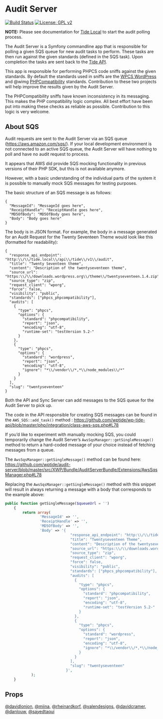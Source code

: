 # Audit Server

[![Build Status](https://travis-ci.org/wptide/audit-server.svg?branch=master)](https://travis-ci.org/wptide/audit-server) [![License: GPL v2](https://img.shields.io/badge/License-GPL%20v2-blue.svg)](https://www.gnu.org/licenses/old-licenses/gpl-2.0.en.html)

**NOTE:** Please see documentation for [Tide Local](https://github.com/wptide/tide-local) to start the audit polling process.

The Audit Server is a Symfony commandline app that is responsible for polling a given SQS queue for new audit tasks to perform. These tasks are then run against the given standards (defined in the SQS task). Upon completion the tasks are sent back to the [Tide API](https://github.com/wptide/api).

This app is responsible for performing PHPCS code sniffs against the given standards. By default the standards used in sniffs are the [WPCS WordPress](https://github.com/WordPress-Coding-Standards/WordPress-Coding-Standards/tree/develop/WordPress) and @wimg [PHPCompatibility](https://github.com/wimg/PHPCompatibility) standards. Contribution to these two projects will help improve the results given by the Audit Server.

The PHPCompatibility sniffs have known inconsistency in its messaging. This makes the PHP compatibility logic complex. All best effort have been put into making these checks as reliable as possible. Contribution to this logic is very welcome.     

## About SQS

Audit requests are sent to the Audit Server via an SQS queue (https://aws.amazon.com/sqs/). If your local development environment is not connected to an active SQS queue, the Audit Server will have nothing to poll and have no audit request to process.

It appears that AWS did provide SQS mocking functionality in previous versions of their PHP SDK, but this is not available anymore.

However, with a basic understanding of the individual parts of the system it is possible to manually mock SQS messages for testing purposes.

The basic structure of an SQS message is as follows:

```
{
  "MessageId": "MessageId goes here",
  "ReceiptHandle": "ReceiptHandle goes here",
  "MD5OfBody": "MD5OfBody goes here",
  "Body": "Body goes here"
}
```

The body is in JSON format. For example, the body in a message generated for an Audit Request for the Twenty Seventeen Theme would look like this (formatted for readability):

```
{
  "response_api_endpoint": "http:\\/\\/tide.local\\/api\\/tide\\/v1\\/audit",
  "title": "Twenty Seventeen theme",
  "content": "Description of the twentyseventeen theme",
  "source_url": "https:\\/\\/downloads.wordpress.org\\/theme\\/twentyseventeen.1.4.zip",
  "source_type": "zip",
  "request_client": "wporg",
  "force": false,
  "visibility": "public",
  "standards": ["phpcs_phpcompatibility"],
  "audits": [
    {
      "type": "phpcs",
      "options": {
        "standard": "phpcompatibility",
        "report": "json",
        "encoding": "utf-8",
        "runtime-set": "testVersion 5.2-"
      }
    },
    {
      "type": "phpcs",
      "options": {
        "standard": "wordpress",
        "report": "json",
        "encoding": "utf-8",
        "ignore": "*\\/vendor\\/*,*\\/node_modules\\/*"
      }
    }
  ],
  "slug": "twentyseventeen"
}
```

Both the API and Sync Server can add messages to the SQS queue for the Audit Server to pick up.

The code in the API responsible for creating SQS messages can be found in the `AWS_SQS::add_task()` method : https://github.com/wptide/wp-tide-api/blob/master/php/integration/class-aws-sqs.php#L78

If you’d like to experiment with manually mocking SQS, you could temporarily change the Audit Server’s `AwsSqsManager::getSingleMessage()` method to return a hard-coded message of your choice instead of fetching messages from a queue.

The `AwsSqsManager::getSingleMessage()` method can be found here: https://github.com/wptide/audit-server/blob/master/src/XWP/Bundle/AuditServerBundle/Extensions/AwsSqsManager.php#L78

Replacing the `AwsSqsManager::getSingleMessage()` method with this snippet will result in always returning a message with a body that corresponds to the example above:

```php
public function getSingleMessage($queueUrl = '')
    {
        return array(
                'MessageId' => '',
                'ReceiptHandle' => '',
                'MD5OfBody' => '',
                'Body' => '{
                              "response_api_endpoint": "http:\\/\\/tide.local\\/api\\/tide\\/v1\\/audit",
                              "title": "Twentyseventeen Theme",
                              "content": "Description of the twentyseventeen theme",
                              "source_url": "https:\\/\\/downloads.wordpress.org\\/theme\\/twentyseventeen.1.4.zip",
                              "source_type": "zip",
                              "request_client": "wporg",
                              "force": false,
                              "visibility": "public",
                              "standards": ["phpcs_phpcompatibility"],
                              "audits": [
                                {
                                  "type": "phpcs",
                                  "options": {
                                    "standard": "phpcompatibility",
                                    "report": "json",
                                    "encoding": "utf-8",
                                    "runtime-set": "testVersion 5.2-"
                                  }
                                },
                                {
                                  "type": "phpcs",
                                  "options": {
                                    "standard": "wordpress",
                                    "report": "json",
                                    "encoding": "utf-8",
                                    "ignore": "*\\/vendor\\/*,*\\/node_modules\\/*"
                                  }
                                }
                              ],
                              "slug": "twentyseventeen"
                            }',
            );
    }
```

## Props

[@davidlonjon](https://github.com/davidlonjon), [@miina](https://github.com/miina), [@rheinardkorf](https://github.com/rheinardkorf), [@valendesigns](https://github.com/valendesigns), [@davidcramer](https://github.com/davidcramer), [@danlouw](https://github.com/danlouw), [@sayedtaqui](https://github.com/sayedtaqui)
